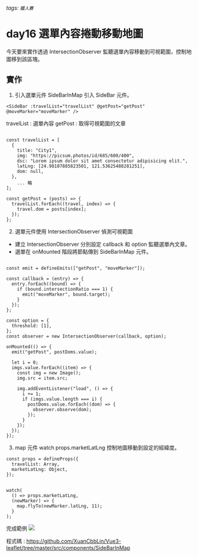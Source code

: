 ###### tags: `鐵人賽`

# day16 選單內容捲動移動地圖

今天要來實作透過 IntersectionObserver 監聽選單內容移動到可視範圍，控制地圖移到該區塊。

## 實作

1. 引入選單元件
   SideBarInMap 引入 SideBar 元件。

```javascript!
<SideBar :travelList="travelList" @getPost="getPost" @moveMarker="moveMarker" />
```

travelList : 選單內容
getPost : 取得可視範圍的文章

```javascript!

const travelList = [
  {
    title: "City1",
    img: "https://picsum.photos/id/685/600/400",
    dsc: "Lorem ipsum dolor sit amet consectetur adipisicing elit.",
    latLng: [24.98107885823501, 121.53625488281251],
    dom: null,
  },
    ... 略
];

const getPost = (posts) => {
  travelList.forEach((travel, index) => {
    travel.dom = posts[index];
  });
};

```

2. 選單元件使用 IntersectionObserver 偵測可視範圍

- 建立 IntersectionObserver 分別設定 callback 和 option 監聽選單內文章。
- 選單在 onMounted 階段將節點傳到 SideBarInMap 元件。

```javascript!

const emit = defineEmits(["getPost", "moveMarker"]);

const callback = (entry) => {
  entry.forEach((bound) => {
    if (bound.intersectionRatio === 1) {
      emit("moveMarker", bound.target);
    }
  });
};

const option = {
  threshold: [1],
};
const observer = new IntersectionObserver(callback, option);

onMounted(() => {
  emit("getPost", postDoms.value);

  let i = 0;
  imgs.value.forEach((item) => {
    const img = new Image();
    img.src = item.src;

    img.addEventListener("load", () => {
      i += 1;
      if (imgs.value.length === i) {
        postDoms.value.forEach((dom) => {
          observer.observe(dom);
        });
      }
    });
  });
});
```

3. map 元件 watch props.marketLatLng 控制地圖移動到設定的經緯度。

```javascript!
const props = defineProps({
  travelList: Array,
  marketLatLng: Object,
});


watch(
  () => props.marketLatLng,
  (newMarker) => {
    map.flyTo(newMarker.latLng, 11);
  }
);

```

完成範例
![](https://i.imgur.com/bmVAabe.jpg)

程式碼 :
https://github.com/XuanCbbLin/Vue3-leaflet/tree/master/src/components/SideBarInMap
